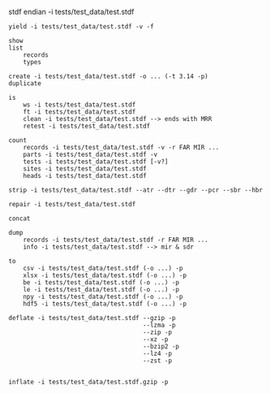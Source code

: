 stdf 
    endian -i tests/test_data/test.stdf
    
    yield -i tests/test_data/test.stdf -v -f

    show
    list 
        records
        types

    create -i tests/test_data/test.stdf -o ... (-t 3.14 -p) 
    duplicate

    is
        ws -i tests/test_data/test.stdf
        ft -i tests/test_data/test.stdf
        clean -i tests/test_data/test.stdf --> ends with MRR
        retest -i tests/test_data/test.stdf

    count 
        records -i tests/test_data/test.stdf -v -r FAR MIR ...
        parts -i tests/test_data/test.stdf -v
        tests -i tests/test_data/test.stdf [-v?]
        sites -i tests/test_data/test.stdf
        heads -i tests/test_data/test.stdf

    strip -i tests/test_data/test.stdf --atr --dtr --gdr --pcr --sbr --hbr 

    repair -i tests/test_data/test.stdf

    concat 

    dump
        records -i tests/test_data/test.stdf -r FAR MIR ...
        info -i tests/test_data/test.stdf --> mir & sdr

    to 
        csv -i tests/test_data/test.stdf (-o ...) -p
        xlsx -i tests/test_data/test.stdf (-o ...) -p
        be -i tests/test_data/test.stdf (-o ...) -p
        le -i tests/test_data/test.stdf (-o ...) -p
        npy -i tests/test_data/test.stdf (-o ...) -p
        hdf5 -i tests/test_data/test.stdf (-o ...) -p

    deflate -i tests/test_data/test.stdf --gzip -p
                                         --lzma -p
                                         --zip -p
                                         --xz -p
                                         --bzip2 -p
                                         --lz4 -p
                                         --zst -p


    inflate -i tests/test_data/test.stdf.gzip -p
